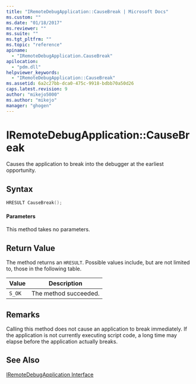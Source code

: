 ```yaml
---
title: "IRemoteDebugApplication::CauseBreak | Microsoft Docs"
ms.custom: ""
ms.date: "01/18/2017"
ms.reviewer: ""
ms.suite: ""
ms.tgt_pltfrm: ""
ms.topic: "reference"
apiname: 
  - "IRemoteDebugApplication.CauseBreak"
apilocation: 
  - "pdm.dll"
helpviewer_keywords: 
  - "IRemoteDebugApplication::CauseBreak"
ms.assetid: 6a2c27bb-dca0-475c-9918-bdbb70a50d26
caps.latest.revision: 9
author: "mikejo5000"
ms.author: "mikejo"
manager: "ghogen"
---
```

# IRemoteDebugApplication::CauseBreak
Causes the application to break into the debugger at the earliest opportunity.  
  
## Syntax  
  
```cpp
HRESULT CauseBreak();  
```  
  
#### Parameters  
 This method takes no parameters.  
  
## Return Value  
 The method returns an `HRESULT`. Possible values include, but are not limited to, those in the following table.  
  
|Value|Description|  
|-----------|-----------------|  
|`S_OK`|The method succeeded.|  
  
## Remarks  
 Calling this method does not cause an application to break immediately. If the application is not currently executing script code, a long time may elapse before the application actually breaks.  
  
## See Also  
 [IRemoteDebugApplication Interface](../../winscript/reference/iremotedebugapplication-interface.md)
